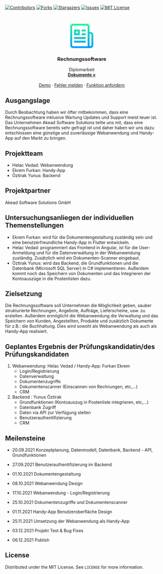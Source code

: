 <!--
*** Thanks for checking out the Best-README-Template. If you have a suggestion
*** that would make this better, please fork the repo and create a pull request
*** or simply open an issue with the tag "enhancement".
*** Thanks again! Now go create something AMAZING! :D
-->



<!-- PROJECT SHIELDS -->
<!--
*** I'm using markdown "reference style" links for readability.
*** Reference links are enclosed in brackets [ ] instead of parentheses ( ).
*** See the bottom of this document for the declaration of the reference variables
*** for contributors-url, forks-url, etc. This is an optional, concise syntax you may use.
*** https://www.markdownguide.org/basic-syntax/#reference-style-links
-->
[![Contributors][contributors-shield]][contributors-url]
[![Forks][forks-shield]][forks-url]
[![Stargazers][stars-shield]][stars-url]
[![Issues][issues-shield]][issues-url]
[![MIT License][license-shield]][license-url]


<!-- PROJECT LOGO -->
<br />
<p align="center">
  <a href="https://github.com/OeztirakYunus/Rechnungssoftware">
    <img src="images/logo.png" alt="Logo" width="80" height="80">
  </a>

  <h3 align="center">Rechnungssoftware</h3>

  <p align="center">
    Diplomarbeit
    <br />
    <a href="https://github.com/OeztirakYunus/Rechnungssoftware"><strong>Dokumente »</strong></a>
    <br />
    <br />
    <a href="https://github.com/OeztirakYunus/Rechnungssoftware">Demo</a>
    ·
    <a href="https://github.com/OeztirakYunus/Rechnungssoftware/issues">Fehler melden</a>
    ·
    <a href="https://github.com/OeztirakYunus/Rechnungssoftware/issues">Funktion anfordern</a>
  </p>
</p>


## Ausgangslage

Durch Beobachtung haben wir öfter mitbekommen, dass eine Rechnungssoftware inklusive Wartung Updates und Support meist teuer ist. Das Unternehmen Akead Software Solutions teilte uns mit, dass eine Rechnungssoftware bereits sehr gefragt ist und daher haben wir uns dazu entschlossen eine günstige und zuverlässige Webanwendung und Handy-App auf den Markt zu bringen.


## Projektteam

* Helac Vedad: Webanwendung
* Ekrem Furkan: Handy-App
* Öztirak Yunus: Backend


## Projektpartner

Akead Software Solutions GmbH


## Untersuchungsanliegen der individuellen Themenstellungen

* Ekrem Furkan: wird für die Dokumentengestaltung zuständig sein und eine benutzerfreundliche Handy-App in Flutter entwickeln.
* Helac Vedad: programmiert das Frontend in Angular, ist für die User-Anmeldung und für die Datenverwaltung in der Webanwendung zuständig. Zusätzlich wird ein Dokumenten-Scanner eingebaut.
* Öztirak Yunus: wird das Backend, die Grundfunktionen und die Datenbank (Microsoft SQL Server) in C# implementieren. Außerdem kommt noch das Speichern von Dokumenten und das Integrieren der Kontoauszüge in die Postenlisten dazu.


## Zielsetzung

Die Rechnungssoftware soll Unternehmen die Möglichkeit geben, sauber strukturierte Rechnungen, Angebote, Aufträge, Lieferscheine, usw. zu erstellen. Außerdem ermöglicht die Webanwendung die Verwaltung und das Speichern von Kunden, Angestellten, Produkte und zusätzlich Dokumente für z.B.: die Buchhaltung. Dies wird sowohl als Webanwendung als auch als Handy-App realisiert. 


## Geplantes Ergebnis der Prüfungskandidatin/des Prüfungskandidaten

1. Webanwendung: Helac Vedad  / Handy-App: Furkan Ekrem
	* Login/Registrierung
	* Datenverwaltung
	* Dokumentenzugriffe
	* Dokumentenscanner (Einscannen von Rechnungen, etc,...)
	* CRM
2. Backend : Yunus Öztirak
	* Grundfunktionen (Kontoauszug in Postenliste integrieren, etc,...)
	* Datenbank Zugriff
	* Daten via API zur Verfügung stellen
	* Benutzerauthentifizierung
	* CRM


## Meilensteine

* 20.09.2021 Konzeptplanung, Datenmodell, Datenbank, Backend - API, Grundfunktionen

* 27.09.2021 Benutzerauthentifizierung im Backend

* 01.10.2021 Dokumentengestaltung

* 08.10.2021 Webanwendung Design

* 17.10.2021 Webanwendung - Login/Registrierung

* 25.10.2021 Dokumentenzugriffe und Dokumentenscanner

* 01.11.2021 Handy-App Benutzeroberfläche Design

* 25.11.2021 Umsetzung der Webanwendung als Handy-App

* 03.12.2021 Projekt Test & Bug Fixes

* 06.12.2021 Publish


## License

Distributed under the MIT License. See `LICENSE` for more information.


<!-- MARKDOWN LINKS & IMAGES -->
<!-- https://www.markdownguide.org/basic-syntax/#reference-style-links -->
[contributors-shield]: https://img.shields.io/github/contributors/OeztirakYunus/Rechnungssoftware.svg?style=for-the-badge
[contributors-url]: https://github.com/OeztirakYunus/Rechnungssoftware/graphs/contributors
[forks-shield]: https://img.shields.io/github/forks/OeztirakYunus/Rechnungssoftware.svg?style=for-the-badge
[forks-url]: https://github.com/OeztirakYunus/Rechnungssoftware/network/members
[stars-shield]: https://img.shields.io/github/stars/OeztirakYunus/Rechnungssoftware.svg?style=for-the-badge
[stars-url]: https://github.com/OeztirakYunus/Rechnungssoftware/stargazers
[issues-shield]: https://img.shields.io/github/issues/OeztirakYunus/Rechnungssoftware.svg?style=for-the-badge
[issues-url]: https://github.com/OeztirakYunus/Rechnungssoftware/issues
[license-shield]: https://img.shields.io/github/license/OeztirakYunus/Rechnungssoftware.svg?style=for-the-badge
[license-url]: https://github.com/OeztirakYunus/Rechnungssoftware/blob/main/LICENSE.txt
